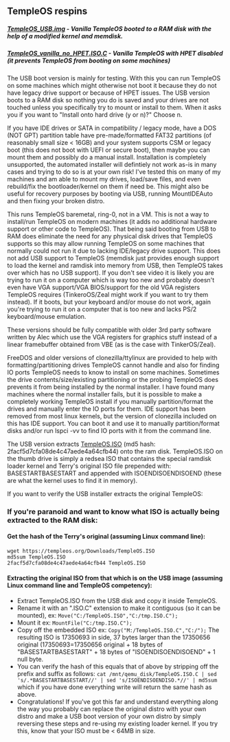 ## TempleOS respins

##### <a href="https://github.com/tinkeros/TempleOS/releases/download/v0/TempleOS_USB.img">TempleOS_USB.img</a> - Vanilla TempleOS booted to a RAM disk with the help of a modified kernel and memdisk.
##### <a href="https://github.com/tinkeros/TempleOS/releases/download/v0/TempleOS_vanilla_no_HPET.ISO.C">TempleOS_vanilla_no_HPET.ISO.C</a> - Vanilla TempleOS with HPET disabled (it prevents TempleOS from booting on some machines)

The USB boot version is mainly for testing.  With this you can run TempleOS on some machines which might otherwise not boot it because they do not have legacy drive support or because of HPET issues.  The USB version boots to a RAM disk so nothing you do is saved and your drives are not touched unless you specifically try to mount or install to them.  When it asks you if you want to "Install onto hard drive (y or n)?" Choose n.

If you have IDE drives or SATA in compatibility / legacy mode, have a DOS (NOT GPT) partition table have pre-made/formatted FAT32 partitions (of reasonably small size < 16GB) and your system supports CSM or legacy boot (this does not boot with UEFI or secure boot), then maybe you can mount them and possibly do a manual install.  Installation is completely unsupported, the automated installer will defintiely not work as-is in many cases and trying to do so is at your own risk!  I've tested this on many of my machines and am able to mount my drives, load/save files, and even rebuild/fix the bootloader/kernel on them if need be.  This might also be useful for recovery purposes by booting via USB, running MountIDEAuto and then fixing your broken distro.

This runs TempleOS baremetal, ring-0, not in a VM.  This is not a way to install/run TempleOS on modern machines (it adds no additional hardware support or other code to TempleOS). That being said booting from USB to RAM does eliminate the need for any physical disk drives that TempleOS supports so this may allow running TempleOS on some machines that normally could not run it due to lacking IDE/legacy drive support.  This does not add USB support to TempleOS (memdisk just provides enough support to load the kernel and ramdisk into memory from USB, then TempleOS takes over which has no USB support).  If you don't see video it is likely you are trying to run it on a computer which is way too new and probably doesn't even have VGA support/VGA BIOS/support for the old VGA registers TempleOS requires  (TinkeroOS/Zeal might work if you want to try them instead).  If it boots, but your keyboard and/or mouse do not work, again you're trying to run it on a computer that is too new and lacks PS/2 keyboard/mouse emulation.

These versions should be fully compatible with older 3rd party software written by Alec which use the VGA registers for graphics stuff instead of a linear framebuffer obtained from VBE (as is the case with TinkerOS/Zeal).

FreeDOS and older versions of clonezilla/ttylinux are provided to help with formatting/partitioning drives TempleOS cannot handle and also for finding IO ports TempleOS needs to know to install on some machines.  Sometimes the drive contents/size/existing partitioning or the probing TempleOS does prevents it from being installed by the normal installer.  I have found many machines where the normal installer fails, but it is possible to make a completely working TempleOS install if you manually partition/format the drives and manually enter the IO ports for them.  IDE support has been removed from most linux kernels, but the version of clonezilla included on this has IDE support.  You can boot it and use it to manually partition/format disks and/or run lspci -vv to find IO ports with it from the command line.

The USB version extracts <a href="https://templeos.org/Downloads/TempleOS.ISO">TempleOS.ISO</a> (md5 hash: 2facf5d7cfa08de4c47aede4a64cfb44) onto the ram disk.  TempleOS.ISO on the thumb drive is simply a redsea ISO that contains the special ramdisk loader kernel and Terry's original ISO file prepended with: BASESTARTBASESTART and appended with ISOENDISOENDISOEND (these are what the kernel uses to find it in memory).

If you want to verify the USB installer extracts the original TempleOS:

### If you're paranoid and want to know what ISO is actually being extracted to the RAM disk:

#### Get the hash of the Terry's original (assuming Linux command line):
```
wget https://templeos.org/Downloads/TempleOS.ISO
md5sum TempleOS.ISO
2facf5d7cfa08de4c47aede4a64cfb44 TempleOS.ISO
```
#### Extracting the original ISO from that which is on the USB image (assuming Linux command line and TempleOS competency):
- Extract TempleOS.ISO from the USB disk and copy it inside TempleOS.
- Rename it with an ".ISO.C" extension to make it contiguous (so it can be mounted), ex: `Move("C:/TempleOS.ISO","C:/tmp.ISO.C");`
- Mount it ex: `MountFile("C:/tmp.ISO.C");`
- Copy off the embedded ISO ex: `Copy("M:/TempleOS.ISO.C","C:/");` The resulting ISO is 17350693 in side, 37 bytes larger than the 17350656 original (17350693=17350656 original + 18 bytes of "BASESTARTBASESTART" + 18 bytes of "ISOENDISOENDISOEND" + 1 null byte.
- You can verify the hash of this equals that of above by stripping off the prefix and suffix as follows:
`cat /mnt/qemu_disk/TempleOS.ISO.C | sed 's/.*BASESTARTBASESTART//' | sed 's/ISOENDISOENDISO.*//' | md5sum` which if you have done everything write will return the same hash as above.
- Congratulations!  If you've got this far and understand everything along the way you probably can replace the original distro with your own distro and make a USB boot version of your own distro by simply reversing these steps and re-using my existing loader kernel.  If you try this, know that your ISO must be < 64MB in size.




